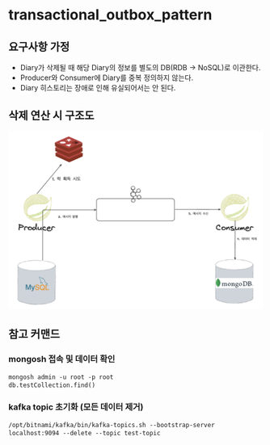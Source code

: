 # transactional_outbox_pattern

## 요구사항 가정

- Diary가 삭제될 때 해당 Diary의 정보를 별도의 DB(RDB -> NoSQL)로 이관한다.
- Producer와 Consumer에 Diary를 중복 정의하지 않는다.
- Diary 히스토리는 장애로 인해 유실되어서는 안 된다.

## 삭제 연산 시 구조도

![alt text](image.png)

## 참고 커맨드

### mongosh 접속 및 데이터 확인

```
mongosh admin -u root -p root
db.testCollection.find()
```

### kafka topic 초기화 (모든 데이터 제거)

```
/opt/bitnami/kafka/bin/kafka-topics.sh --bootstrap-server localhost:9094 --delete --topic test-topic
```
